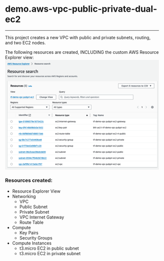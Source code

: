 # demo.aws-vpc-public-private-dual-ec2

---

This project creates a new VPC with public and private subnets, routing, and two EC2 nodes. 

The following resources are created, INCLUDING the custom AWS Resource Explorer view:
![aws_resourceexplorer.png](aws_resourceexplorer.png)

### Resources created:

- Resource Explorer View
- Networking
  - VPC
  - Public Subnet
  - Private Subnet
  - VPC Internet Gateway
  - Route Table
- Compute
  - Key Pairs
  - Security Groups
- Compute Instances
  - t3.micro EC2 in public subnet
  - t3.micro EC2 in private subnet
